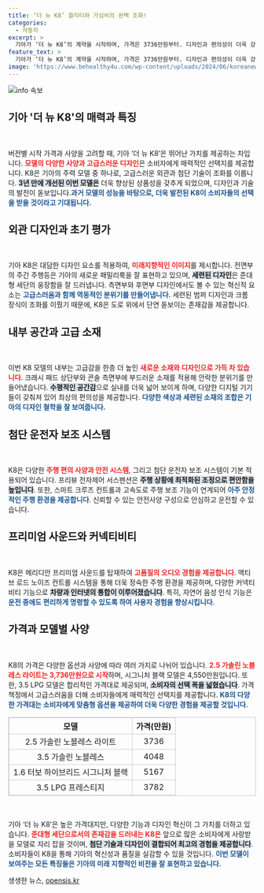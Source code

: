 ```yaml
---
title: ‘더 뉴 K8’ 퀄리티와 가심비의 완벽 조화!
categories:
  - 자동차
excerpt: >
  기아가 ‘더 뉴 K8’의 계약을 시작하며, 가격은 3736만원부터. 디자인과 편의성이 더욱 강화된 이 모델은 고급스러운 외관과 첨단 운전 보조 시스템이 특징! 클릭하여 자세한 내용을 확인해보세요.
feature_text: >
  기아가 ‘더 뉴 K8’의 계약을 시작하며, 가격은 3736만원부터. 디자인과 편의성이 더욱 강화된 이 모델은 고급스러운 외관과 첨단 운전 보조 시스템이 특징! 클릭하여 자세한 내용을 확인해보세요.
image: 'https://www.behealthy4u.com/wp-content/uploads/2024/06/koreanews.jpg'
---
```


<p><img src="https://www.behealthy4u.com/wp-content/uploads/2024/06/koreanews.jpg" alt="info 속보" /></p>

<h2 data-ke-size="size26">기아 '더 뉴 K8'의 매력과 특징</h2>

<p data-ke-size="size16">&nbsp;</p>

<p data-ke-size="size16">버전별 시작 가격과 사양을 고려할 때, 기아 ‘더 뉴 K8’은 뛰어난 가치를 제공하는 차입니다. <b><span style="color: #ee2323;">모델의 다양한 사양과 고급스러운 디자인</span></b>은 소비자에게 매력적인 선택지를 제공합니다. K8은 기아의 주력 모델 중 하나로, 고급스러운 외관과 첨단 기술이 조화를 이룹니다. <b><span style="background-color: #21538527;">3년 만에 개선된 이번 모델은</span></b> 더욱 향상된 상품성을 갖추게 되었으며, 디자인과 기술의 발전이 돋보입니다.<b><span style="color: #1a5490;">과거 모델의 성능을 바탕으로, 더욱 발전된 K8이 소비자들의 선택을 받을 것이라고 기대됩니다.</span></b></p>

<h2 data-ke-size="size26">외관 디자인과 초기 평가</h2>

<p data-ke-size="size16">&nbsp;</p>

<p data-ke-size="size16">기아 K8은 대담한 디자인 요소를 적용하여, <b><span style="color: #ee2323;">미래지향적인 이미지</span></b>를 제시합니다. 전면부의 주간 주행등은 기아의 새로운 패밀리룩을 잘 표현하고 있으며, <b><span style="background-color: #21538527;">세련된 디자인</span></b>은 준대형 세단의 웅장함을 잘 드러냅니다. 측면부와 후면부 디자인에서도 볼 수 있는 혁신적 요소는 <b><span style="color: #1a5490;">고급스러움과 함께 역동적인 분위기를 만들어냅니다.</span></b> 세련된 범퍼 디자인과 크롬 장식이 조화를 이뤘기 때문에, K8은 도로 위에서 단연 돋보이는 존재감을 제공합니다.</p>

<h2 data-ke-size="size26">내부 공간과 고급 소재</h2>

<p data-ke-size="size16">&nbsp;</p>

<p data-ke-size="size16">이번 K8 모델의 내부는 고급감을 한층 더 높인 <b><span style="color: #ee2323;">새로운 소재와 디자인으로 가득 차 있습니다</span></b>. 크래시 패드 상단부와 콘솔 측면부에 부드러운 소재를 적용해 안락한 분위기를 만들어냈습니다. <b><span style="background-color: #21538527;">수평적인 공간감</span></b>으로 실내를 더욱 넓어 보이게 하며, 다양한 디지털 기기들이 갖춰져 있어 최상의 편의성을 제공합니다. <b><span style="color: #1a5490;">다양한 색상과 세련된 소재의 조합은 기아의 디자인 철학을 잘 보여줍니다.</span></b></p>

<h2 data-ke-size="size26">첨단 운전자 보조 시스템</h2>

<p data-ke-size="size16">&nbsp;</p>

<p data-ke-size="size16">K8은 다양한 <b><span style="color: #ee2323;">주행 편의 사양과 안전 시스템</span></b>, 그리고 첨단 운전자 보조 시스템이 기본 적용되어 있습니다. 프리뷰 전자제어 서스펜션은 <b><span style="background-color: #21538527;">주행 상황에 최적화된 조정으로 편안함을 높입니다</span></b>. 또한, 스마트 크루즈 컨트롤과 고속도로 주행 보조 기능이 연계되어 <b><span style="color: #1a5490;">아주 안정적인 주행 환경을 제공합니다</span></b>. 신뢰할 수 있는 안전사양 구성으로 안심하고 운전할 수 있습니다.</p>

<h2 data-ke-size="size26">프리미엄 사운드와 커넥티비티</h2>

<p data-ke-size="size16">&nbsp;</p>

<p data-ke-size="size16">K8은 메리디안 프리미엄 사운드를 탑재하여 <b><span style="color: #ee2323;">고품질의 오디오 경험을 제공합니다</span></b>. 액티브 로드 노이즈 컨트롤 시스템을 통해 더욱 정숙한 주행 환경을 제공하며, 다양한 커넥티비티 기능으로 <b><span style="background-color: #21538527;">차량과 인터넷의 통합이 이루어졌습니다</span></b>. 특히, 자연어 음성 인식 기능은 <b><span style="color: #1a5490;">운전 중에도 편리하게 명령할 수 있도록 하여 사용자 경험을 향상시킵니다</span></b>.</p>

<h2 data-ke-size="size26">가격과 모델별 사양</h2>

<p data-ke-size="size16">&nbsp;</p>

<p data-ke-size="size16">K8의 가격은 다양한 옵션과 사양에 따라 여러 가지로 나뉘어 있습니다. <b><span style="color: #ee2323;">2.5 가솔린 노블레스 라이트는 3,736만원으로 시작</span></b>하며, 시그니처 블랙 모델은 4,550만원입니다. 또한, 3.5 LPG 모델은 합리적인 가격대로 제공되며, <b><span style="background-color: #21538527;">소비자의 선택 폭을 넓혔습니다</span></b>. 가격 책정에서 고급스러움을 더해 소비자들에게 매력적인 선택지를 제공합니다. <b><span style="color: #1a5490;">K8의 다양한 가격대는 소비자에게 맞춤형 옵션을 제공하여 더욱 다양한 경험을 제공할 것입니다.</span></b></p>

<table style="width: 100%; border: 1px solid #ccc; border-collapse: collapse;">
    <thead>
        <tr>
            <th style="border: 1px solid #ccc;">모델</th>
            <th style="border: 1px solid #ccc;">가격(만원)</th>
        </tr>
    </thead>
    <tbody>
        <tr>
            <td style="border: 1px solid #ccc; text-align: center;">2.5 가솔린 노블레스 라이트</td>
            <td style="border: 1px solid #ccc; text-align: center;">3736</td>
        </tr>
        <tr>
            <td style="border: 1px solid #ccc; text-align: center;">3.5 가솔린 노블레스</td>
            <td style="border: 1px solid #ccc; text-align: center;">4048</td>
        </tr>
        <tr>
            <td style="border: 1px solid #ccc; text-align: center;">1.6 터보 하이브리드 시그니처 블랙</td>
            <td style="border: 1px solid #ccc; text-align: center;">5167</td>
        </tr>
        <tr>
            <td style="border: 1px solid #ccc; text-align: center;">3.5 LPG 프레스티지</td>
            <td style="border: 1px solid #ccc; text-align: center;">3782</td>
        </tr>
    </tbody>
</table>

<p data-ke-size="size16">&nbsp;</p>

<p data-ke-size="size16">기아 ‘더 뉴 K8’은 높은 가격대지만, 다양한 기능과 디자인 혁신이 그 가치를 더하고 있습니다. <b><span style="color: #ee2323;">준대형 세단으로서의 존재감을 드러내는 K8은</span></b> 앞으로 많은 소비자에게 사랑받을 모델로 자리 잡을 것이며, <b><span style="background-color: #21538527;">첨단 기술과 디자인이 결합되어 최고의 경험을 제공합니다</span></b>. 소비자들이 K8을 통해 기아의 혁신성과 품질을 실감할 수 있을 것입니다. <b><span style="color: #1a5490;">이번 모델이 보여주는 모든 특징들은 기아의 미래 지향적인 비전을 잘 표현하고 있습니다.</span></b></p>
생생한 뉴스, <a href="https://opensis.kr" rel="dofollow">opensis.kr</a>


